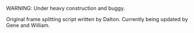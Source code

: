 WARNING: Under heavy construction and buggy. 

Original frame splitting script written by Dalton.
Currently being updated by Gene and William. 